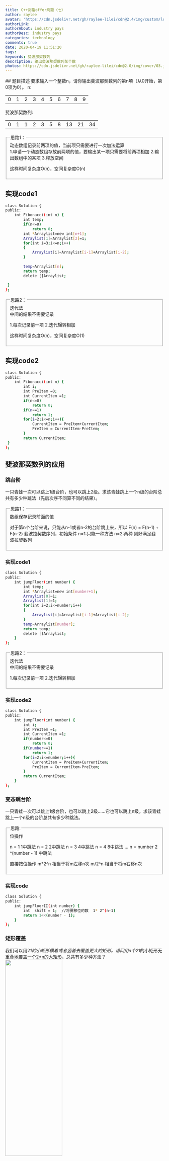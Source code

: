 ```yaml
---
title: C++剑指offer刷题（七）
author: raylee
avatar: 'https://cdn.jsdelivr.net/gh/raylee-lilei/cdn@2.4/img/custom/logo_1.png'
authorLink: 
authorAbout: industry pays
authorDesc: industry pays
categories: technology
comments: true
date: 2020-04-19 11:51:20
tags:
keywords: 斐波那契数列
description: 输出斐波那契数列某个数
photos: https://cdn.jsdelivr.net/gh/raylee-lilei/cdn@2.0/img/cover/03.jpg.webp
---
```


<head>
<link rel="stylesheet" href="/css/teat.css">
</head>
## 题目描述
要求输入一个整数n，请你输出斐波那契数列的第n项（从0开始，第0项为0）。
n:<table><tr><td class="test">0</td><td class="test">1</td><td class="test">2</td><td class="test">3</td><td class="test">4</td><td class="test">5</td><td class="test">6</td><td class="test">7</td><td class="test">8</td><td class="test">9</td></tr></table>斐波那契数列:<table><tr><td class="test">0</td><td class="test">1</td><td class="test">1</td><td class="test">2</td><td class="test">3</td><td class="test">5</td><td class="test">8</td><td class="test">13</td><td class="test">21</td><td class="test">34</td></tr></table>

<form action="" method="">
<fieldset><legend font-weight:600>思路1：</legend>
<div align=“Center”>动态数组记录前两项的值，当前项只需要进行一次加法运算</div>
1.申请一个动态数组存放前两项的值，要输出某一项只需要将前两项相加
2.输出数组中的某项
3.释放空间

这样时间复杂度O(n)，空间复杂度O(n)
</fieldset>
</form>

## 实现code1
``` bash
class Solution {
public:
    int Fibonacci(int n) {
        int temp;
        if(n<=0)
            return 0;
        int *Arraylist=new int[n+1];
        Arraylist[1]=Arraylist[2]=1;
        for(int i=3;i<=n;i++)
        {
            Arraylist[i]=Arraylist[i-1]+Arraylist[i-2];
        }
        
        temp=Arraylist[n];
        return temp;
        delete []Arraylist;
    
 }
};
```

<form action="" method="">
<fieldset><legend font-weight:600>思路2：</legend>
<div align=“Center”>迭代法</div>
中间的结果不需要记录

1.每次记录前一项
2.迭代辗转相加

这样时间复杂度O(n)，空间复杂度O(1)
</fieldset>
</form>

## 实现code2

``` bash
class Solution {
public:
    int Fibonacci(int n) {
        int i;
        int PreItem =0;
        int CurrentItem =1;
        if(n<=0)
            return 0;
        if(n==1)
            return 1;
        for(i=2;i<=n;i++){
            CurrentItem = PreItem+CurrentItem;
            PreItem = CurrentItem-PreItem;
        }
        return CurrentItem;
 }
};
```

## 斐波那契数列的应用

### 跳台阶
一只青蛙一次可以跳上1级台阶，也可以跳上2级。求该青蛙跳上一个n级的台阶总共有多少种跳法（先后次序不同算不同的结果）。

<form action="" method="">
<fieldset><legend font-weight:600>思路1：</legend>
<div align=“Center”>数组保存记录前面的值</div>

对于第n个台阶来说，只能从n-1或者n-2的台阶跳上来，所以
F(n) = F(n-1) + F(n-2)
斐波拉契数序列，初始条件
n=1:只能一种方法
n=2:两种
刚好满足斐波拉契数列
</fieldset>
</form>


### 实现code1
``` bash
class Solution {
public:
    int jumpFloor(int number) {
        int temp;
        int *Arraylist=new int[number+1];
        Arraylist[0]=1;
        Arraylist[1]=1;
        for(int i=2;i<=number;i++)
        {
            Arraylist[i]=Arraylist[i-1]+Arraylist[i-2];
        }       
        temp=Arraylist[number];
        return temp;
        delete []Arraylist;
    }
};
```

<form action="" method="">
<fieldset><legend font-weight:600>思路2：</legend>
<div align=“Center”>迭代法</div>
中间的结果不需要记录

1.每次记录前一项
2.迭代辗转相加

</fieldset>
</form>

### 实现code2
``` bash
class Solution {
public:
    int jumpFloor(int number) {
        int i;
        int PreItem =1;
        int CurrentItem =1;
        if(number<=0)
            return 0;
        if(number==1)
            return 1;
        for(i=2;i<=number;i++){
            CurrentItem = PreItem+CurrentItem;
            PreItem = CurrentItem-PreItem;
        }
        return CurrentItem;
    }
};

```

### 变态跳台阶
一只青蛙一次可以跳上1级台阶，也可以跳上2级……它也可以跳上n级。求该青蛙跳上一个n级的台阶总共有多少种跳法。

<form action="" method="">
<fieldset><legend font-weight:600>思路:</legend>
<div align=“Center”>位操作</div>

n = 1 1中跳法
n = 2 2中跳法
n = 3 4中跳法
n = 4 8中跳法
...
n = number  2 ^(number - 1)  中跳法

直接按位操作
m*2^n  相当于将m左移n次
m/2^n  相当于将m右移n次
</fieldset>
</form>

### 实现code

``` bash 
class Solution {
public:
    int jumpFloorII(int number) {
        int  shift = 1;  //将要移位的数  1* 2^(n-1)
        return 1<<(number - 1);
    }
};
``` 

### 矩形覆盖
我们可以用2*1的小矩形横着或者竖着去覆盖更大的矩形。请问用n个2*1的小矩形无重叠地覆盖一个2*n的大矩形，总共有多少种方法？
<img src="https://cdn.jsdelivr.net/gh/raylee-lilei/cdn@3.5/img/article/CPPoffer/juxing.png" width = 60% height = 40% />

<form action="" method="">
<fieldset><legend font-weight:600>思路:</legend>
<div align=“Center”>迭代法</div>

  其实也是斐波拉契数列

<img src="https://cdn.jsdelivr.net/gh/raylee-lilei/cdn@3.5/img/article/CPPoffer/juxingfenxi.jpg" width = 70% height = 25% />

</fieldset>
</form>

### 实现code
``` bash
class Solution {
public:
    int rectCover(int number) {
        int i;
        int PreItem =1;
        int CurrentItem =1;
        if(number<=0)
            return 0;
        if(number==1)
            return 1;
        for(i=2;i<=number;i++){
            CurrentItem = PreItem+CurrentItem;
            PreItem = CurrentItem-PreItem;
        }
        return CurrentItem;
    }
};
```